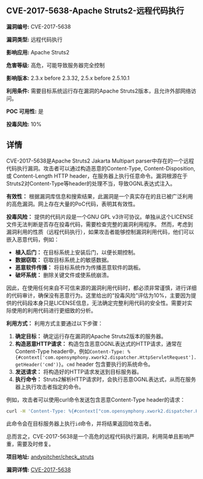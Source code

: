 ## CVE-2017-5638-Apache Struts2-远程代码执行

**漏洞编号:** CVE-2017-5638

**漏洞类型:** 远程代码执行

**影响应用:** Apache Struts2

**危害等级:** 高危，可能导致服务器完全控制

**影响版本:** 2.3.x before 2.3.32, 2.5.x before 2.5.10.1

**利用条件:** 需要目标系统运行存在漏洞的Apache Struts2版本，且允许外部网络访问。

**POC 可用性:** 是

**投毒风险:** 10%

## 详情

CVE-2017-5638是Apache Struts2 Jakarta Multipart parser中存在的一个远程代码执行漏洞。攻击者可以通过构造恶意的Content-Type, Content-Disposition, 或 Content-Length HTTP header，在服务器上执行任意命令。漏洞根源在于Struts2对Content-Type等header的处理不当，导致OGNL表达式注入。

**有效性：**
根据漏洞库信息和搜索结果，此漏洞是一个真实存在的且已被广泛利用的高危漏洞。网上存在大量的PoC代码，表明其有效性。

**投毒风险：**
提供的代码片段是一个GNU GPL v3许可协议。单独从这个LICENSE文件无法判断是否存在投毒代码，需要检查完整的漏洞利用程序。
然而，考虑到漏洞利用的性质（远程代码执行），如果攻击者能够控制漏洞利用代码，他们可以嵌入恶意代码，例如：

*   **植入后门：** 在目标系统上安装后门，以便长期控制。
*   **数据窃取：** 窃取目标系统上的敏感数据。
*   **恶意软件传播：** 将目标系统作为传播恶意软件的跳板。
*   **破坏系统：** 删除关键文件或使系统崩溃。

因此，在使用任何来自不可信来源的漏洞利用代码时，都必须非常谨慎，进行详细的代码审计，确保没有恶意行为。这里给出的“投毒风险”评估为10%，主要因为提供的代码段本身只是LICENSE信息，无法确定完整利用代码的安全性。需要对实际使用的利用代码进行更细致的分析。

**利用方式：**
利用方式主要通过以下步骤：

1.  **确定目标：** 确定运行存在漏洞的Apache Struts2版本的服务器。
2.  **构造恶意HTTP请求：** 构造包含恶意OGNL表达式的HTTP请求，通常在Content-Type header中，例如`Content-Type: %{#context['com.opensymphony.xwork2.dispatcher.HttpServletRequest'].getHeader('cmd')}`。`cmd` header 包含要执行的系统命令。
3.  **发送请求：** 将构造好的HTTP请求发送到目标服务器。
4.  **执行命令：** Struts2解析HTTP请求时，会执行恶意OGNL表达式，从而在服务器上执行攻击者指定的命令。

例如，攻击者可以使用curl命令发送包含恶意Content-Type header的请求：

```bash
curl -H 'Content-Type: %{#context["com.opensymphony.xwork2.dispatcher.HttpServletRequest"].map.class.forName("java.lang.Runtime").getRuntime().exec("id")}' http://target.com/example.action
```

此命令会在目标服务器上执行`id`命令，并将结果返回给攻击者。

总而言之，CVE-2017-5638是一个高危的远程代码执行漏洞，利用简单且影响严重，需要及时修复。

**项目地址:** [andypitcher/check_struts](https://github.com/andypitcher/check_struts)

**漏洞详情:** [CVE-2017-5638](https://nvd.nist.gov/vuln/detail/CVE-2017-5638)